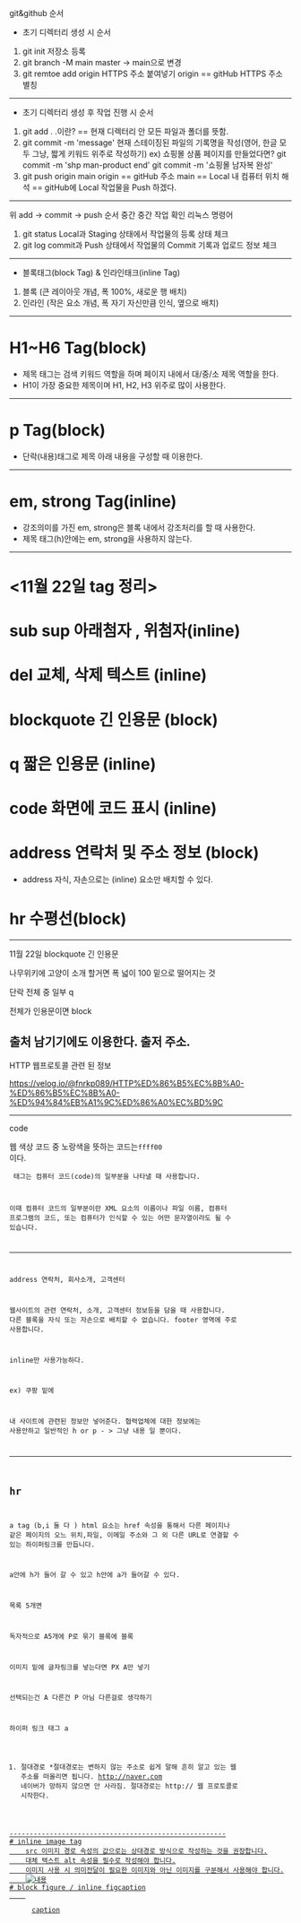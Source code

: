 git&github 순서
* 초기 디렉터리 생성 시 순서
1. git init 저장소 등록
2. git branch -M main
    master -> main으로 변경
3. git remtoe add origin HTTPS 주소 붙여넣기
    origin == gitHub HTTPS 주소 별칭
---------------------------------------------------------
* 초기 디렉터리 생성 후 작업 진행 시 순서
1. git add .
    .이란? == 현재 디렉터리 안 모든 파일과 폴더를 뜻함.
2. git commit -m 'message'
    현재 스테이징된 파일의 기록명을 작성(영어, 한글 모두 그낭, 짧게 키워드 위주로 작성하기)
    ex) 쇼핑몰 상품 페이지를 만들었다면?
        git commit -m 'shp man-product end'
        git commit -m '쇼핑몰 남자복 완성'
3. git push origin main
    origin == gitHub 주소
    main == Local 내 컴퓨터 위치
    해석 == gitHub에 Local 작업물을 Push 하겠다.
---------------------------------------------------------
위 add -> commit -> push 순서 중간 중간 작업 확인 리눅스 명령어
1. git status
    Local과 Staging 상태에서 작업물의 등록 상태 체크
2. git log
    commit과 Push 상태에서 작업물의 Commit 기록과 업로드 정보 체크
---------------------------------------------------------
* 블록태그(block Tag) & 인라인태크(inline Tag)
1. 블록 (큰 레이아웃 개념, 폭 100%, 새로운 행 배치)
2. 인라인 (작은 요소 개념, 폭 자기 자신만큼 인식, 옆으로 배치)
---------------------------------------------------------
# H1~H6 Tag(block)
* 제목 태그는 검색 키워드 역할을 하며 페이지 내에서 대/중/소 제목 역할을 한다.
* H1이 가장 중요한 제목이며 H1, H2, H3 위주로 많이 사용한다.
---------------------------------------------------------
# p Tag(block)
* 단락(내용)태그로 제목 아래 내용을 구성할 때 이용한다.
---------------------------------------------------------
# em, strong Tag(inline)
* 강조의미를 가진 em, strong은 블록 내에서 강조처리를 할 때 사용한다.
* 제목 태그(h)안에는 em, strong을 사용하지 않는다.
----------------------------------------------------------------------
# <11월 22일 tag 정리> 
# sub sup 아래첨자 , 위첨자(inline)
# del 교체, 삭제 텍스트 (inline)
# blockquote 긴 인용문 (block)
# q 짧은 인용문 (inline)
# code 화면에 코드 표시 (inline)
# address 연락처 및 주소 정보 (block)
* address 자식, 자손으로는 (inline) 요소만 배치할 수 있다.
# hr 수평선(block)
----------------------------------------------------------------------
11월 22일 
blockquote 긴 인용문 

나무위키에 고양이 소개 할거면
폭 넓이 100 밑으로 떨어지는 것 

단락 전체 중 일부 q 

전체가 인용문이면 block

출처 남기기에도 이용한다.
출저 주소.
------------------------------------------------------------------------

HTTP 웹프로토콜 관련 된 정보 

https://velog.io/@fnrkp089/HTTP%ED%86%B5%EC%8B%A0-%ED%86%B5%EC%8B%A0-%ED%94%84%EB%A1%9C%ED%86%A0%EC%BD%9C


-------------------------------------------------------------------------

code <p>웹 색상 코드 중 노랑색을 뜻하는 코드는<code>ffff00
      </code>이다.</p>

<code> 태그는 컴퓨터 코드(code)의 일부분을 나타낼 때 사용합니다.

 

이때 컴퓨터 코드의 일부분이란 XML 요소의 이름이나 파일 이름, 컴퓨터 프로그램의 코드, 또는 컴퓨터가 인식할 수 있는 어떤 문자열이라도 될 수 있습니다.


-------------------------------------------------------------------------

address 연락처, 회사소개, 고객센터 

웹사이트의 관련 연락처, 소개, 고객센터 정보등을 담을 때 사용합니다.
다른 블록을 자식 또는 자손으로 배치할 수 없습니다.
footer 영역에 주로 사용합니다. 

inline만 사용가능하다. 

ex) 쿠팡 밑에 

내 사이트에 관련된 정보만 넣어준다. 
협력업체에 대한 정보에는 사용안하고 일반적인 h or p - > 그냥 내용 일 뿐이다.

----------------------------------------------------------------------------
hr 
----------------------------------------------------------------------------

a tag (b,i 둘 다 )
html <a>요소는 href 속성을 통해서 다른 페이지나 같은 페이지의 오느 위치,파일, 이메일 주소와 그 외 다른 URL로 연결할 수 있는 하이퍼링크를 만듭니다.

a안에 h가 들어 갈 수 있고 
h안에 a가 들어갈 수 있다. 

목록 5개면 

독자적으로 A5개에 P로 묶기
블록에 블록 

이미지 밑에 글자링크를 넣는다면 
PX A만 넣기 


선택되는건 A 다른건 P 아님 다른걸로 생각하기 


하이퍼 링크 태그 a

1. 절대경로 
*절대경로는 변하지 않는 주소로 쉽게 말해 흔히 알고 있는 웹 주소를 떠올리면 됩니다.
http://naver.com 네이버가 망하지 않으면 안 사라짐.
절대경로는 http:// 웹 프로토콜로 시작한다.

<a href="">
------------------------------------------------------
# inline image tag
    src 이미지 경로 속성의 값으로는 상대경로 방식으로 작성하는 것을 권장합니다.
    대체 텍스트 alt 속성을 필수로 작성해야 합니다.
    이미지 사용 시 의미전달이 필요한 이미지와 아닌 이미지를 구분해서 사용해야 합니다.
    <img src="url" alt="내용">
# block figure / inline figcaption
    <figure><img src="URL" alt=""><figcaption?>caption</figcaption></figure>
